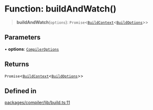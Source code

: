 # Function: buildAndWatch()

> **buildAndWatch**(`options`): `Promise`\<[`BuildContext`](../../esbuild/interfaces/BuildContext.md)\<[`BuildOptions`](../../esbuild/interfaces/BuildOptions.md)\>\>

## Parameters

• **options**: [`CompilerOptions`](../interfaces/CompilerOptions.md)

## Returns

`Promise`\<[`BuildContext`](../../esbuild/interfaces/BuildContext.md)\<[`BuildOptions`](../../esbuild/interfaces/BuildOptions.md)\>\>

## Defined in

[packages/compiler/lib/build.ts:11](https://github.com/andreisergiu98/baeta/blob/4c16a2c8fa14b6d48e42b6a2c2893542bd64b987/packages/compiler/lib/build.ts#L11)
